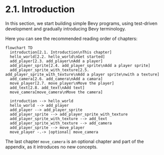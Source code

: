 # 2.1. Introduction

In this section, we start building simple Bevy programs,
using test-driven development and gradually introducing
Bevy terminology.

Here you can see the recommended reading order of chapters:

```mermaid
flowchart TD
  introduction[2.1. Introduction\nThis chapter]
  hello_world[2.2. hello_world\nGet started]
  add_player[2.3. add_player\nAdd a player]
  add_player_sprite[2.4. add_player_sprite\nAdd a player sprite]
  add_player_sprite_with_texture[2.5. add_player_sprite_with_texture\nAdd a player sprite\nwith a texture]
  add_camera[2.6. add_camera\nAdd a camara]
  move_player[2.7. move_player\nMove the player]
  add_text[2.8. add_text\nAdd text]
  move_camera[move_camera\nMove the camera]

  introduction --> hello_world
  hello_world --> add_player
  add_player --> add_player_sprite
  add_player_sprite --> add_player_sprite_with_texture
  add_player_sprite_with_texture --> add_text
  add_player_sprite_with_texture --> add_camera
  add_player_sprite --> move_player
  move_player -.-> |optional| move_camera
```

The last chapter `move_camera` is an optional chapter
and part of the appendix,
as it introduces no new concepts.